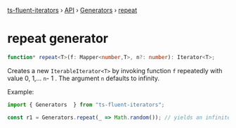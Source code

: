 [ts-fluent-iterators](../../README.md) › [API](../index.md) ›
[Generators](../index.md#generators) › [repeat](repeat.md)

# repeat generator

```typescript
function* repeat<T>(f: Mapper<number,T>, n?: number): Iterator<T>;
```

Creates a new `IterableIterator<T>` by invoking function `f`
repeatedly with value 0, 1,... `n`- 1 .
The argument `n` defaults to infinity.

Example:

```typescript
import { Generators  } from "ts-fluent-iterators";

const r1 = Generators.repeat(_ => Math.random()); // yields an infinite sequence of random numbers between 0 and 1
```
